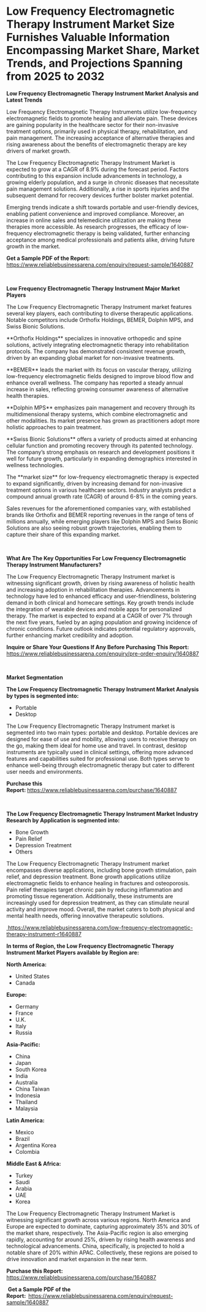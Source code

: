 <p><h1>Low Frequency Electromagnetic Therapy Instrument Market Size Furnishes Valuable Information Encompassing Market Share, Market Trends, and Projections Spanning from 2025 to 2032</h1></p><p><strong>Low Frequency Electromagnetic Therapy Instrument Market Analysis and Latest Trends</strong></p>
<p><p>Low Frequency Electromagnetic Therapy Instruments utilize low-frequency electromagnetic fields to promote healing and alleviate pain. These devices are gaining popularity in the healthcare sector for their non-invasive treatment options, primarily used in physical therapy, rehabilitation, and pain management. The increasing acceptance of alternative therapies and rising awareness about the benefits of electromagnetic therapy are key drivers of market growth.</p><p>The Low Frequency Electromagnetic Therapy Instrument Market is expected to grow at a CAGR of 8.9% during the forecast period. Factors contributing to this expansion include advancements in technology, a growing elderly population, and a surge in chronic diseases that necessitate pain management solutions. Additionally, a rise in sports injuries and the subsequent demand for recovery devices further bolster market potential. </p><p>Emerging trends indicate a shift towards portable and user-friendly devices, enabling patient convenience and improved compliance. Moreover, an increase in online sales and telemedicine utilization are making these therapies more accessible. As research progresses, the efficacy of low-frequency electromagnetic therapy is being validated, further enhancing acceptance among medical professionals and patients alike, driving future growth in the market.</p></p>
<p><strong>Get a Sample PDF of the Report:&nbsp;</strong> <a href="https://www.reliablebusinessarena.com/enquiry/request-sample/1640887?utm_campaign=3561&utm_medium=2&utm_source=Github&utm_content=ia&utm_term=14042025&utm_id=low-frequency-electromagnetic-therapy-instrument">https://www.reliablebusinessarena.com/enquiry/request-sample/1640887</a></p>
<p>&nbsp;</p>
<p><strong>Low Frequency Electromagnetic Therapy Instrument Major Market Players</strong></p>
<p><p>The Low Frequency Electromagnetic Therapy Instrument market features several key players, each contributing to diverse therapeutic applications. Notable competitors include Orthofix Holdings, BEMER, Dolphin MPS, and Swiss Bionic Solutions.</p><p>**Orthofix Holdings** specializes in innovative orthopedic and spine solutions, actively integrating electromagnetic therapy into rehabilitation protocols. The company has demonstrated consistent revenue growth, driven by an expanding global market for non-invasive treatments. </p><p>**BEMER** leads the market with its focus on vascular therapy, utilizing low-frequency electromagnetic fields designed to improve blood flow and enhance overall wellness. The company has reported a steady annual increase in sales, reflecting growing consumer awareness of alternative health therapies.</p><p>**Dolphin MPS** emphasizes pain management and recovery through its multidimensional therapy systems, which combine electromagnetic and other modalities. Its market presence has grown as practitioners adopt more holistic approaches to pain treatment.</p><p>**Swiss Bionic Solutions** offers a variety of products aimed at enhancing cellular function and promoting recovery through its patented technology. The company’s strong emphasis on research and development positions it well for future growth, particularly in expanding demographics interested in wellness technologies.</p><p>The **market size** for low-frequency electromagnetic therapy is expected to expand significantly, driven by increasing demand for non-invasive treatment options in various healthcare sectors. Industry analysts predict a compound annual growth rate (CAGR) of around 6-8% in the coming years.</p><p>Sales revenues for the aforementioned companies vary, with established brands like Orthofix and BEMER reporting revenues in the range of tens of millions annually, while emerging players like Dolphin MPS and Swiss Bionic Solutions are also seeing robust growth trajectories, enabling them to capture their share of this expanding market.</p></p>
<p>&nbsp;</p>
<p><strong>What Are The Key Opportunities For Low Frequency Electromagnetic Therapy Instrument Manufacturers?</strong></p>
<p><p>The Low Frequency Electromagnetic Therapy Instrument market is witnessing significant growth, driven by rising awareness of holistic health and increasing adoption in rehabilitation therapies. Advancements in technology have led to enhanced efficacy and user-friendliness, bolstering demand in both clinical and homecare settings. Key growth trends include the integration of wearable devices and mobile apps for personalized therapy. The market is expected to expand at a CAGR of over 7% through the next five years, fueled by an aging population and growing incidence of chronic conditions. Future outlook indicates potential regulatory approvals, further enhancing market credibility and adoption.</p></p>
<p><strong>Inquire or Share Your Questions If Any Before Purchasing This Report:</strong> <a href="https://www.reliablebusinessarena.com/enquiry/pre-order-enquiry/1640887?utm_campaign=3561&utm_medium=2&utm_source=Github&utm_content=ia&utm_term=14042025&utm_id=low-frequency-electromagnetic-therapy-instrument">https://www.reliablebusinessarena.com/enquiry/pre-order-enquiry/1640887</a></p>
<p>&nbsp;</p>
<p><strong>Market Segmentation</strong></p>
<p><strong>The Low Frequency Electromagnetic Therapy Instrument Market Analysis by types is segmented into:</strong></p>
<p><ul><li>Portable</li><li>Desktop</li></ul></p>
<p><p>The Low Frequency Electromagnetic Therapy Instrument market is segmented into two main types: portable and desktop. Portable devices are designed for ease of use and mobility, allowing users to receive therapy on the go, making them ideal for home use and travel. In contrast, desktop instruments are typically used in clinical settings, offering more advanced features and capabilities suited for professional use. Both types serve to enhance well-being through electromagnetic therapy but cater to different user needs and environments.</p></p>
<p><strong>Purchase this Report:&nbsp;</strong><a href="https://www.reliablebusinessarena.com/purchase/1640887?utm_campaign=3561&utm_medium=2&utm_source=Github&utm_content=ia&utm_term=14042025&utm_id=low-frequency-electromagnetic-therapy-instrument">https://www.reliablebusinessarena.com/purchase/1640887</a></p>
<p>&nbsp;</p>
<p><strong>The Low Frequency Electromagnetic Therapy Instrument Market Industry Research by Application is segmented into:</strong></p>
<p><ul><li>Bone Growth</li><li>Pain Relief</li><li>Depression Treatment</li><li>Others</li></ul></p>
<p><p>The Low Frequency Electromagnetic Therapy Instrument market encompasses diverse applications, including bone growth stimulation, pain relief, and depression treatment. Bone growth applications utilize electromagnetic fields to enhance healing in fractures and osteoporosis. Pain relief therapies target chronic pain by reducing inflammation and promoting tissue regeneration. Additionally, these instruments are increasingly used for depression treatment, as they can stimulate neural activity and improve mood. Overall, the market caters to both physical and mental health needs, offering innovative therapeutic solutions.</p></p>
<p><a href="https://www.reliablebusinessarena.com/low-frequency-electromagnetic-therapy-instrument-r1640887?utm_campaign=3561&utm_medium=2&utm_source=Github&utm_content=ia&utm_term=14042025&utm_id=low-frequency-electromagnetic-therapy-instrument">&nbsp;https://www.reliablebusinessarena.com/low-frequency-electromagnetic-therapy-instrument-r1640887</a></p>
<p><strong>In terms of Region, the Low Frequency Electromagnetic Therapy Instrument Market Players available by Region are:</strong></p>
<p>
    <p> <strong> North America: </strong>
        <ul>
            <li>United States</li>
            <li>Canada</li>
        </ul>
        </p> 
    <p> <strong> Europe: </strong>
        <ul>
            <li>Germany</li>
            <li>France</li>
            <li>U.K.</li>
            <li>Italy</li>
            <li>Russia</li>
        </ul>
        </p> 
    <p> <strong> Asia-Pacific: </strong>
        <ul>
            <li>China</li>
            <li>Japan</li>
            <li>South Korea</li>
            <li>India</li>
            <li>Australia</li>
            <li>China Taiwan</li>
            <li>Indonesia</li>
            <li>Thailand</li>
            <li>Malaysia</li>
        </ul>
        </p> 
    <p> <strong> Latin America: </strong>
        <ul>
            <li>Mexico</li>
            <li>Brazil</li>
            <li>Argentina Korea</li>
            <li>Colombia</li>
        </ul>
        </p> 
    <p> <strong> Middle East & Africa: </strong>
        <ul>
            <li>Turkey</li>
            <li>Saudi</li>
            <li>Arabia</li>
            <li>UAE</li>
            <li>Korea</li>
        </ul>
    </p>
    </p>
<p><p>The Low Frequency Electromagnetic Therapy Instrument Market is witnessing significant growth across various regions. North America and Europe are expected to dominate, capturing approximately 35% and 30% of the market share, respectively. The Asia-Pacific region is also emerging rapidly, accounting for around 25%, driven by rising health awareness and technological advancements. China, specifically, is projected to hold a notable share of 20% within APAC. Collectively, these regions are poised to drive innovation and market expansion in the near term.</p></p>
<p><strong>Purchase this Report: </strong><a href="https://www.reliablebusinessarena.com/purchase/1640887?utm_campaign=3561&utm_medium=2&utm_source=Github&utm_content=ia&utm_term=14042025&utm_id=low-frequency-electromagnetic-therapy-instrument">https://www.reliablebusinessarena.com/purchase/1640887</a></p>
<p>&nbsp;<strong>Get a Sample PDF of the Report:&nbsp;&nbsp;</strong><a href="https://www.reliablebusinessarena.com/enquiry/request-sample/1640887?utm_campaign=3561&utm_medium=2&utm_source=Github&utm_content=ia&utm_term=14042025&utm_id=low-frequency-electromagnetic-therapy-instrument">https://www.reliablebusinessarena.com/enquiry/request-sample/1640887</a></p>
<p><strong></strong></p>
<p><p></p><p></p><p></p></p>